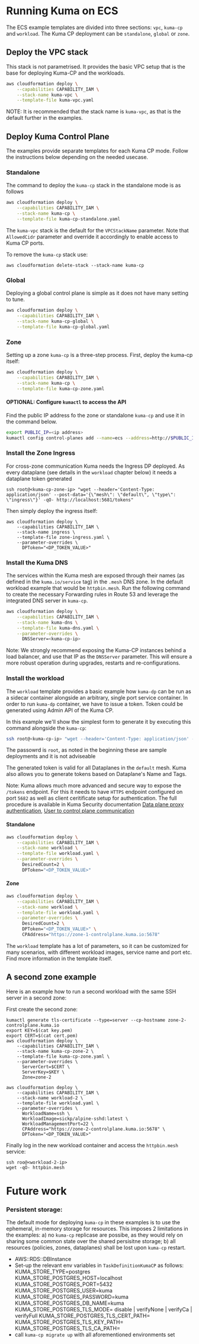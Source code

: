 # Running Kuma on ECS

The ECS example templates are divided into three sections: `vpc`, `kuma-cp` and `workload`. The Kuma CP deployment can be `standalone`, `global` or `zone`.

## Deploy the VPC stack

This stack is not parametrised. It provides the basic VPC setup that is the base for deploying Kuma-CP and the workloads.

```bash
aws cloudformation deploy \
    --capabilities CAPABILITY_IAM \
    --stack-name kuma-vpc \
    --template-file kuma-vpc.yaml
```

NOTE: It is recommended that the stack name is `kuma-vpc`, as that is the default further in the examples.

## Deploy Kuma Control Plane

The examples provide separate templates for each Kuma CP mode. Follow the instructions below depending on the needed usecase.

### Standalone
The command to deploy the `kuma-cp` stack in the standalone mode is as follows

```bash
aws cloudformation deploy \
    --capabilities CAPABILITY_IAM \
    --stack-name kuma-cp \
    --template-file kuma-cp-standalone.yaml
```

The `kuma-vpc` stack is the default for the `VPCStackName` parameter. Note that `AllowedCidr` parameter and override it accordingly to enable access to Kuma CP ports.

To remove the `kuma-cp` stack use:
```shell
aws cloudformation delete-stack --stack-name kuma-cp
```

### Global

Deploying a global control plane is simple as it does not have many setting to tune.

```bash
aws cloudformation deploy \
    --capabilities CAPABILITY_IAM \
    --stack-name kuma-cp-global \
    --template-file kuma-cp-global.yaml
```

### Zone

Setting up a zone `kuma-cp` is a three-step process. First, deploy the kuma-cp itself:

```bash
aws cloudformation deploy \
    --capabilities CAPABILITY_IAM \
    --stack-name kuma-cp \
    --template-file kuma-cp-zone.yaml
```


#### OPTIONAL: Configure `kumactl` to access the API 
Find the public IP address fo the zone or standalone `kuma-cp` and use it in the command below.

```bash
export PUBLIC_IP=<ip address>
kumactl config control-planes add --name=ecs --address=http://$PUBLIC_IP:5681 --overwrite
```

### Install the Zone Ingress

For cross-zone communication Kuma needs the Ingress DP deployed. As every dataplane (see details in the `workload` chapter below) it needs a dataplane token generated 

```shell
ssh root@<kuma-cp-zone-ip> "wget --header='Content-Type: application/json' --post-data='{\"mesh\": \"default\", \"type\": \"ingress\"}' -qO- http://localhost:5681/tokens"
```

Then simply deploy the ingress itself:

```shell
aws cloudformation deploy \
    --capabilities CAPABILITY_IAM \
    --stack-name ingress \
    --template-file zone-ingress.yaml \
    --parameter-overrides \
      DPToken="<DP_TOKEN_VALUE>"
```

### Install the Kuma DNS

The services within the Kuma mesh are exposed through their names (as defined in the `kuma.io/service` tag) in the `.mesh` DNS zone. In the default workload example that would be `httpbin.mesh`.
Run the following command to create the necessary Forwarding rules in Route 53 and leverage the integrated DNS server in `kuma-cp`.

```bash
aws cloudformation deploy \
    --capabilities CAPABILITY_IAM \
    --stack-name kuma-dns \
    --template-file kuma-dns.yaml \
    --parameter-overrides \
      DNSServer=<kuma-cp-ip>
```

Note: We strongly recommend exposing the Kuma-CP instances behind a load balancer, and use that IP as the `DNSServer` parameter. This will ensure a more robust operation during upgrades, restarts and re-configurations. 

### Install the workload

The `workload` template provides a basic example how `kuma-dp` can be run as a sidecar container alongside an arbitrary, single port service container.
In order to run `kuma-dp` container, we have to issue a token. Token could be generated using Admin API of the Kuma CP.

In this example we'll show the simplest form to generate it by executing this command alongside the `kuma-cp`:
```bash
ssh root@<kuma-cp-ip> "wget --header='Content-Type: application/json' --post-data='{\"mesh\": \"default\"}' -qO- http://localhost:5681/tokens"
```

The passowrd is `root`, as noted in the beginning these are sample deployments and it is not adviseable 

The generated token is valid for all Dataplanes in the `default` mesh. Kuma also allows you to generate tokens based
on Dataplane's Name and Tags.

Note: Kuma allows much more advanced and secure way to expose the `/tokens` endpoint. For this it needs to have `HTTPS` endpoint configured
on port `5682` as well as client ceritificate setup for authentication. The full procedure is available in Kuma Security documentation 
[Data plane proxy authentication](https://kuma.io/docs/1.0.5/documentation/security/#data-plane-proxy-to-control-plane-communication),
[User to control plane communication](https://kuma.io/docs/1.0.5/documentation/security/#user-to-control-plane-communication)

#### Standalone

```bash
aws cloudformation deploy \
    --capabilities CAPABILITY_IAM \
    --stack-name workload \
    --template-file workload.yaml \
    --parameter-overrides \
      DesiredCount=2 \
      DPToken="<DP_TOKEN_VALUE>"
```

#### Zone

```bash
aws cloudformation deploy \
    --capabilities CAPABILITY_IAM \
    --stack-name workload \
    --template-file workload.yaml \
    --parameter-overrides \
      DesiredCount=2 \
      DPToken="<DP_TOKEN_VALUE>" \
      CPAddress="https://zone-1-controlplane.kuma.io:5678"
```

The `workload` template has a lot of parameters, so it can be customized for many scenarios, with different workload images, service name and port etc. Find more information in the template itself.

## A second zone example
Here is an example how to run a second workload with the same SSH server in a second zone:

First create the second zone:

```shell
kumactl generate tls-certificate --type=server --cp-hostname zone-2-controlplane.kuma.io
export KEY=$(cat key.pem)
export CERT=$(cat cert.pem)
aws cloudformation deploy \
    --capabilities CAPABILITY_IAM \
    --stack-name kuma-cp-zone-2 \
    --template-file kuma-cp-zone.yaml \
    --parameter-overrides \
      ServerCert=$CERT \
      ServerKey=$KEY \
      Zone=zone-2
```

```shell
aws cloudformation deploy \
    --capabilities CAPABILITY_IAM \
    --stack-name workload-2 \
    --template-file workload.yaml \
    --parameter-overrides \
      WorkloadName=ssh \
      WorkloadImage=sickp/alpine-sshd:latest \
      WorkloadManagementPort=22 \
      CPAddress="https://zone-2-controlplane.kuma.io:5678" \
      DPToken="<DP_TOKEN_VALUE>"
```

Finally log in the new workload container and access the `httpbin.mesh` service:

```shell
ssh roo@<workload-2-ip>
wget -qO- httpbin.mesh
```

# Future work

### Persistent storage:

The default mode for deploying `kuma-cp` in these examples is to use the ephemeral, in-memory storage for resources. This imposes 2 limitations in the examples: a) no `kuma-cp` replicase are possibe, as they would rely on sharing some common state over the shared persisitne storage; b) all resources (policies, zones, dataplanes) shall be lost upon `kuma-cp` restart.

 * AWS::RDS::DBInstance
 * Set-up the relevant env variables in `TaskDefinitionKumaCP` as follows:
    	KUMA_STORE_TYPE=postgres
    	KUMA_STORE_POSTGRES_HOST=localhost
    	KUMA_STORE_POSTGRES_PORT=5432
    	KUMA_STORE_POSTGRES_USER=kuma
    	KUMA_STORE_POSTGRES_PASSWORD=kuma
    	KUMA_STORE_POSTGRES_DB_NAME=kuma 
    	KUMA_STORE_POSTGRES_TLS_MODE= disable | verifyNone | verifyCa | verifyFull
    	KUMA_STORE_POSTGRES_TLS_CERT_PATH=
    	KUMA_STORE_POSTGRES_TLS_KEY_PATH=
    	KUMA_STORE_POSTGRES_TLS_CA_PATH=
 * call `kuma-cp migrate up` with all aforementioned environments set

